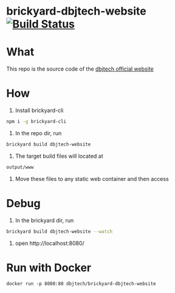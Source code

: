 # brickyard-dbjtech-website [![Build Status](https://travis-ci.org/dbjtech/brickyard-dbjtech-website.svg?branch=master)](https://travis-ci.org/dbjtech/brickyard-dbjtech-website)

# What
This repo is the source code of the [dbjtech official website](http://www.dbjtech.com)

# How

1. Install brickyard-cli
  ```bash
  npm i -g brickyard-cli
  ```

1. In the repo dir, run

  ```bash
  brickyard build dbjtech-website
  ```

1. The target build files will located at

  ```bash
  output/www
  ```

1. Move these files to any static web container and then access

# Debug
1. In the brickyard dir, run

  ```bash
  brickyard build dbjtech-website --watch
  ```

1. open http://localhost:8080/

# Run with Docker

  ```
  docker run -p 8080:80 dbjtech/brickyard-dbjtech-website
  ```
